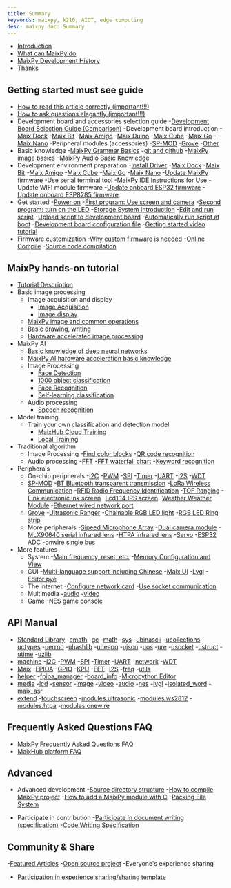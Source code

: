 ```yaml
---
title: Summary
keywords: maixpy, k210, AIOT, edge computing
desc: maixpy ​​doc: Summary
---
```



* [Introduction](README.md)
* [What can MaixPy do](./what_maix_do.md)
* [MaixPy Development History](./maixpy_history.md)
* [Thanks](./thanks.md)


## Getting started must see guide

* [How to read this article correctly (important!!!)](./how_to_read.md)
* [How to ask questions elegantly (important!!!)](./how_to_ask.md)
* Development board and accessories selection guide
  -[Development Board Selection Guide (Comparison)](./develop_kit_board/get_hardware.md)
  -Development board introduction
    -[Maix Dock](./develop_kit_board/maix_dock.md)
    -[Maix Bit](./develop_kit_board/maix_bit.md)
    -[Maix Amigo](./develop_kit_board/maix_amigo.md)
    -[Maix Duino](./develop_kit_board/maix_duino.md)
    -[Maix Cube](./develop_kit_board/maix_cube.md)
    -[Maix Go](./develop_kit_board/maix_go.md)
    -[Maix Nano](./develop_kit_board/maix_nano.md)
  -Peripheral modules (accessories)
    -[SP-MOD](./modules/sp_mod/README.md)
    -[Grove](./modules/grove/README.md)
    -[Other](./modules/others/README.md)
* Basic knowledge
  -[MaixPy Grammar Basics](./get_started/knowledge_micropython.md)
  -[git and github](./get_started/knowledge_git_github.md)
  -[MaixPy image basics](./get_started/knowledge_image.md)
  -[MaixPy Audio Basic Knowledge](./get_started/knowledge_audio.md)
* Development environment preparation
  -[Install Driver](./get_started/env_install_driver.md)
    -[Maix Dock](./get_started/install_driver/dock.md)
    -[Maix Bit](get_started/install_driver/bit.md)
    -[Maix Amigo](get_started/install_driver/amigo.md)
    -[Maix Cube](get_started/install_driver/cube.md)
    -[Maix Go](get_started/install_driver/go.md)
    -[Maix Nano](get_started/install_driver/nano.md)
  -[Update MaixPy firmware](./get_started/upgrade_maixpy_firmware.md)
  -[Use serial terminal tool](./get_started/env_serial_tools.md)
  -[MaixPy IDE Instructions for Use](./get_started/env_maixpyide.md)
  -Update WIFI module firmware
    -[Update onboard ESP32 firmware](./get_started/upgrade_esp32_firmware.md)
    -[Update onboard ESP8285 firmware](./get_started/upgrade_esp8285_firmware.md)
* Get started
  -[Power on](/get_started/get_started_power_on.md)
  -[First program: Use screen and camera](./get_started/get_started_cam_lcd.md)
  -[Second program: turn on the LED](./get_started/get_started_led_blink.md)
  -[Storage System Introduction](./get_started/get_started_fs.md)
  -[Edit and run script](./get_started/get_started_edit_file.md)
  -[Upload script to development board](./get_started/get_started_upload_script.md)
  -[Automatically run script at boot](./get_started/get_started_boot.md)
  -[Development board configuration file](./api_reference/builtin_py/board_info.md)
  -[Getting started video tutorial](./get_started/maixpy_get_started_video.md)
* Firmware customization
  -[Why custom firmware is needed](./firmware/why_customize_firware.md)
  -[Online Compile](./firmware/online_compile.md)
  -[Source code compilation](./firmware/compile.md)


## MaixPy hands-on tutorial

* [Tutorial Description](./course/readme.md)
* Basic image processing
  * Image acquisition and display
    * [Image Acquisition](./course/image/basic/get_images.md)
    * [Image display](./course/image/basic/display_images.md)
  * [MaixPy image and common operations](./course/image/basic/vary.md)
  * [Basic drawing, writing](./course/image/basic/draw.md)
  * [Hardware accelerated image processing](./course/image/basic/acc_image_deal.md)
* MaixPy AI
  * [Basic knowledge of deep neural networks](./course/ai/basic/dnn_basic.md)
  * [MaixPy AI hardware acceleration basic knowledge](./course/ai/basic/maixpy_hardware_ai_basic.md)
  * Image Processing
    * [Face Detection](./course/ai/image/face_detect.md)
    * [1000 object classification](./course/ai/image/1000_type_classifier.md)
    * [Face Recognition](./course/ai/image/face_recognization.md)
    * [Self-learning classification](./course/ai/image/self_learn_classifier.md)
  * Audio processing
    * [Speech recognition](./course/speech/recognizer_cnn.md)
* Model training
  * Train your own classification and detection model
    * [MaixHub Cloud Training](./course/ai/train/maixhub.md)
    * [Local Training](./course/ai/train/local.md)
* Traditional algorithm
  * Image Processing
    -[Find color blocks](./course/image/find_color_blob.md)
    -[QR code recognition](course/image/find_qrcodes.md)
  * Audio processing
    -[FFT](course/speech/fft.md)
    -[FFT waterfall chart](course/speech/fft_waterfall.md)
    -[Keyword recognition](./course/speech/recognizer_mfcc.md)
* Peripherals
  * On-chip peripherals
    -[I2C](modules/on_chip/i2c.md)
    -[PWM](modules/on_chip/pwm.md)
    -[SPI](modules/on_chip/spi.md)
    -[Timer](modules/on_chip/timer.md)
    -[UART](modules/on_chip/uart.md)
    -[I2S](modules/on_chip/i2s.md)
    -[WDT](modules/on_chip/wdt.md)
  * [SP-MOD](./modules/sp_mod/README.md)
    -[BT Bluetooth transparent transmission](./modules/sp_mod/sp_bt.md)
    -[LoRa Wireless Communication](./modules/sp_mod/sp_lora.md)
    -[RFID Radio Frequency Identification](./modules/sp_mod/sp_rfid.md)
    -[TOF Ranging](./modules/sp_mod/sp_tof.md)
    -[Eink electronic ink screen](./modules/sp_mod/sp_eink.md)
    -[Lcd1.14 IPS screen](./modules/sp_mod/sp_lcd1.14.md)
    -[Weather Weather Module](./modules/sp_mod/sp_weather.md)
    -[Ethernet wired network port](modules/sp_mod/sp_ethernet.md)
  * [Grove](./modules/grove/README.md)
    -[Ultrasonic Ranger](modules/grove/grove_ultrasonic_ranger.md)
    -[Chainable RGB LED light](modules/grove/grove_chainable_rgb_led.md)
    -[RGB LED Ring strip](modules/grove/grove_rgb_led_ring.md)
  * More peripherals
    -[Sipeed Microphone Array](./develop_kit_board/module_microphone.md)
    -[Dual camera module](modules/others/binocular_camera.md)
    -[MLX90640 serial infrared lens](modules/others/mlx90640.md)
    -[HTPA infrared lens](modules/others/htpa.md)
    -[Servo](modules/others/servo.md)
    -[ESP32 ADC](./modules/others/esp32_read_adc.md)
    -[onwire single bus](modules/others/onewire.md)
* More features
  * System
    -[Main frequency, reset, etc.](./course/others/system.md)
    -[Memory Configuration and View](./course/others/mem.md)
  * GUI
    -[Multi-language support including Chinese](./course/image/image_draw_font/image_draw_font.md)
    -[Maix UI](./course/others/maixui.md)
    -[Lvgl](./course/others/lvgl.md)
    -[Editor pye](./course/others/pye.md)
  * The internet
    -[Configure network card](./course/network/network_config.md)
    -[Use socket communication](./course/network/socket_usage.md)
  * Multimedia
    -[audio](./course/media/audio.md)
    -[video](./course/media/video.md)
  * Game
    -[NES game console](./api_reference/media/nes.md)

## API Manual

* [Standard Library](./api_reference/standard/README.md)
  -[cmath](./api_reference/standard/cmath.md)
  -[gc](./api_reference/standard/gc.md)
  -[math](./api_reference/standard/math.md)
  -[sys](./api_reference/standard/sys.md)
  -[ubinascii](./api_reference/standard/ubinascii.md)
  -[ucollections](./api_reference/standard/ucollections.md)
  -[uctypes](./api_reference/standard/uctypes.md)
  -[uerrno](./api_reference/standard/uerrno.md)
  -[uhashlib](./api_reference/standard/uhashlib.md)
  -[uheapq](./api_reference/standard/uheapq.md)
  -[ujson](./api_reference/standard/ujson.md)
  -[uos](./api_reference/standard/uos.md)
  -[ure](./api_reference/standard/ure.md)
  -[usocket](./api_reference/standard/usocket.md)
  -[ustruct](./api_reference/standard/ustruct.md)
  -[utime](./api_reference/standard/utime.md)
  -[uzlib](./api_reference/standard/uzlib.md)
* [machine](./api_reference/machine/README.md)
  -[I2C](./api_reference/machine/i2c.md)
  -[PWM](./api_reference/machine/pwm.md)
  -[SPI](./api_reference/machine/spi.md)
  -[Timer](./api_reference/machine/timer.md)
  -[UART](./api_reference/machine/uart.md)
  -[network](./api_reference/machine/network.md)
  -[WDT](api_reference/machine/wdt.md)
* [Maix](./api_reference/Maix/README.md)
  -[FPIOA](./api_reference/Maix/fpioa.md)
  -[GPIO](./api_reference/Maix/gpio.md)
  -[KPU](./api_reference/Maix/kpu.md)
  -[FFT](./api_reference/Maix/fft.md)
  -[I2S](./api_reference/Maix/i2s.md)
  -[freq](./api_reference/Maix/freq.md)
  -[utils](./api_reference/Maix/utils.md)
* [helper](./api_reference/builtin_py/README.md)
  -[fpioa_manager](./api_reference/builtin_py/fm.md)
  -[board_info](./api_reference/builtin_py/board_info.md)
  -[Micropython Editor](./api_reference/application/pye.md)
* [media](./api_reference/machine_vision/README.md)
  -[lcd](./api_reference/machine_vision/lcd.md)
  -[sensor](./api_reference/machine_vision/sensor.md)
  -[image](api_reference/machine_vision/image/image.md)
  -[video](./api_reference/media/video.md)
  -[audio](./api_reference/media/audio.md)
  -[nes](./api_reference/media/nes.md)
  -[lvgl](./course/others/lvgl.md)
  -[isolated_word](./api_reference/machine_vision/isolated_word.md)
  -[maix_asr](./api_reference/machine_vision/maix_asr.md)
* [extend](./api_reference/extend/README.md)
  -[touchscreen](./api_reference/extend/touchscreen.md)
  -[modules.ultrasonic](./api_reference/extend/ultrasonic.md)
  -[modules.ws2812](./api_reference/extend/ws2812.md)
  -[modules.htpa](./api_reference/extend/htpa.md)
  -[modules.onewire](./api_reference/extend/onewire.md)


## Frequently Asked Questions FAQ

* [MaixPy Frequently Asked Questions FAQ](./others/maixpy_faq.md)
* [MaixHub platform FAQ](./others/maixhub_faq.md)


## Advanced

* Advanced development
  -[Source directory structure](./course/advance/project_framework.md)
  -[How to compile MaixPy project](course/advance/compile.md)
  -[How to add a MaixPy module with C](./course/advance/add_c_module.md)
  -[Packing File System](./course/advance/pack_fs.md)

* Participate in contribution
  -[Participate in document writing (specification)](./contribute/doc_convention.md)
  -[Code Writing Specification](./contribute/code_convention.md)


## Community & Share

-[Featured Articles](./share/recommend_articles.md)
-[Open source project](./share/open_projects.md)
-Everyone's experience sharing
  * [Participation in experience sharing/sharing template](./share/my_share/README.md)
